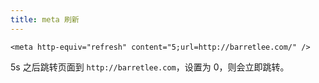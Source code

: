 ```yaml
---
title: meta 刷新
---
```


```
<meta http-equiv="refresh" content="5;url=http://barretlee.com/" />
```

5s 之后跳转页面到 `http://barretlee.com`，设置为 0，则会立即跳转。